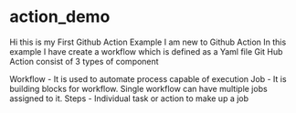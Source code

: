 # action_demo

Hi this is my First Github Action Example I am new to Github Action In this example I have create a workflow which is defined as a Yaml file Git Hub Action consist of 3 types of component

Workflow - It is used to automate process capable of execution
Job - It is building blocks for workflow. Single workflow can have multiple jobs assigned to it.
Steps - Individual task or action to make up a job